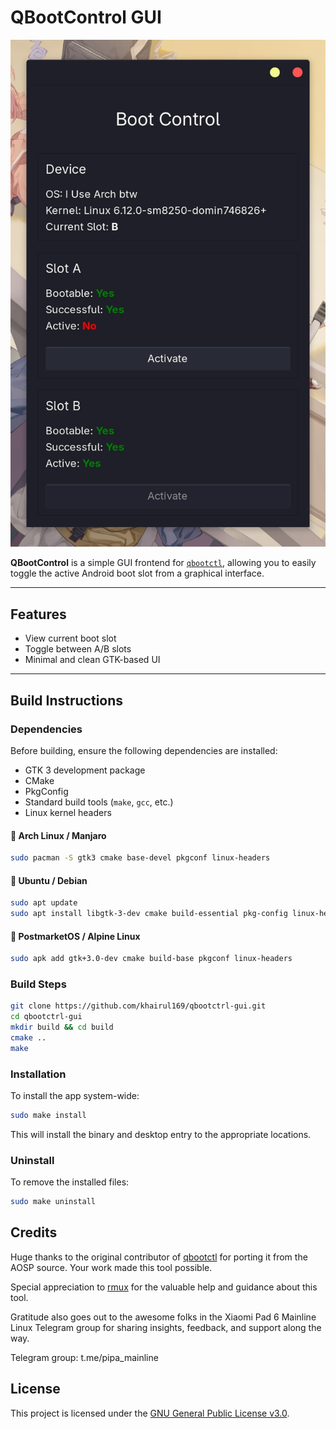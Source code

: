 # QBootControl GUI

![Preview](misc/preview.jpg)

**QBootControl** is a simple GUI frontend for [`qbootctl`](https://github.com/your-repo/qbootctl), allowing you to easily toggle the active Android boot slot from a graphical interface.

---

## Features

- View current boot slot
- Toggle between A/B slots
- Minimal and clean GTK-based UI

---

## Build Instructions

### Dependencies

Before building, ensure the following dependencies are installed:

- GTK 3 development package
- CMake
- PkgConfig
- Standard build tools (`make`, `gcc`, etc.)
- Linux kernel headers

#### 🐧 Arch Linux / Manjaro

```bash
sudo pacman -S gtk3 cmake base-devel pkgconf linux-headers
```

#### 🐧 Ubuntu / Debian
```bash
sudo apt update
sudo apt install libgtk-3-dev cmake build-essential pkg-config linux-headers-$(uname -r)
```

#### 🐧 PostmarketOS / Alpine Linux
```bash
sudo apk add gtk+3.0-dev cmake build-base pkgconf linux-headers
```

### Build Steps

```bash
git clone https://github.com/khairul169/qbootctrl-gui.git
cd qbootctrl-gui
mkdir build && cd build
cmake ..
make
```

### Installation

To install the app system-wide:

```bash
sudo make install
```

This will install the binary and desktop entry to the appropriate locations.

### Uninstall

To remove the installed files:

```bash
sudo make uninstall
```

## Credits

Huge thanks to the original contributor of [qbootctl](https://github.com/linux-msm/qbootctl) for porting it from the AOSP source. Your work made this tool possible.

Special appreciation to [rmux](github.com/rmuxnet) for the valuable help and guidance about this tool.

Gratitude also goes out to the awesome folks in the Xiaomi Pad 6 Mainline Linux Telegram group for sharing insights, feedback, and support along the way.

Telegram group: t.me/pipa_mainline


## License

This project is licensed under the [GNU General Public License v3.0](LICENSE).
